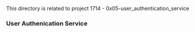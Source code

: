 This directory is related to project 1714 - 0x05-user_authentication_service

### User Authenication Service

